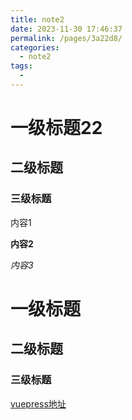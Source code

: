 ```yaml
---
title: note2
date: 2023-11-30 17:46:37
permalink: /pages/3a22d8/
categories:
  - note2
tags:
  - 
---
```

# 一级标题22

## 二级标题

### 三级标题

内容1

**内容2**

*内容3*

# 一级标题

## 二级标题

### 三级标题

[vuepress地址](https://vuepress.vuejs.org/zh/guide/basic-config.html#%E4%B8%BB%E9%A2%98%E9%85%8D%E7%BD%AE)
